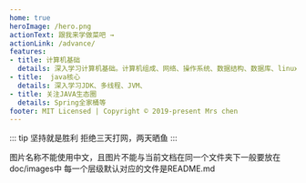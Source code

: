 ```yaml
---
home: true
heroImage: /hero.png
actionText: 跟我来学做菜吧 →
actionLink: /advance/
features:
- title: 计算机基础
  details: 深入学习计算机基础。计算机组成、网络、操作系统、数据结构、数据库、linux
- title:  java核心
  details: 深入学习JDK、多线程、JVM、
- title: 关注JAVA生态圈
  details: Spring全家桶等
footer: MIT Licensed | Copyright © 2019-present Mrs chen
---
```


::: tip 坚持就是胜利
拒绝三天打网，两天晒鱼
:::

图片名称不能使用中文，且图片不能与当前文档在同一个文件夹下一般要放在doc/images中
每一个层级默认对应的文件是README.md